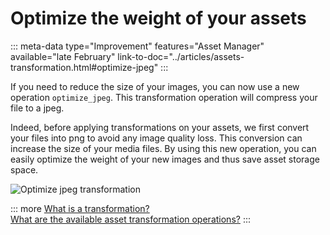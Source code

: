 # Optimize the weight of your assets
::: meta-data type="Improvement" features="Asset Manager" available="late February" link-to-doc="../articles/assets-transformation.html#optimize-jpeg"
:::

If you need to reduce the size of your images, you can now use a new operation `optimize_jpeg`. This transformation operation will compress your file to a jpeg. 

Indeed, before applying transformations on your assets, we first convert your files into png to avoid any image quality loss. This conversion can increase the size of your media files. By using this new operation, you can easily optimize the weight of your new images and thus save asset storage space.

![Optimize jpeg transformation](../img/Optimize_jpeg_transformation.png)

::: more
[What is a transformation?](../articles/assets-transformation.html)  
[What are the available asset transformation operations?](/articles/assets-transformation.html#transformation-operations)
:::
